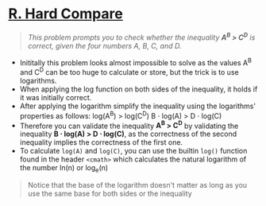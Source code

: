 # [R. Hard Compare](https://codeforces.com/group/6uhngucRCe/contest/429334/problem/R)
> *This problem prompts you to check whether the inequality **A<sup>B</sup> > C<sup>D</sup>** is correct, given the four numbers A, B, C, and D.*

+ Inititally this problem looks almost impossible to solve as the values A<sup>B</sup> and C<sup>D</sup> can be too huge to calculate or store, but the trick is to use logarithms.
+ When applying the log function on both sides of the inequality, it holds if it was initially correct.
+ After applying the logarithm simplify the inequality using the logarithms' properties as follows:
log(A<sup>B</sup>) > log(C<sup>D</sup>)
B ⋅ log(A) > D ⋅ log(C)
+ Therefore you can validate the inequality **A<sup>B</sup> > C<sup>D</sup>** by validating the inequality **B ⋅ log(A) > D ⋅ log(C)**, as the correctness of the second inequality implies the correctness of the first one.
+ To calculate ```log(A)``` and ```log(C)```, you can use the builtin ```log()``` function found in the header ```<cmath>``` which calculates the natural logarithm of the number ln(n) or log<sub>e</sub>(n)
> Notice that the base of the logarithm doesn't matter as long as you use the same base for both sides or the inequality
